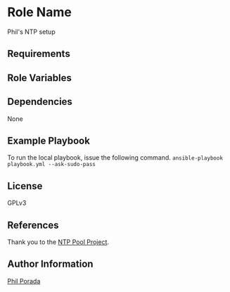 Role Name
=========
Phil's NTP setup

Requirements
------------

Role Variables
--------------



Dependencies
------------

None


Example Playbook
----------------

To run the local playbook, issue the following command.
`ansible-playbook playbook.yml --ask-sudo-pass`

License
-------

GPLv3

References
----------
Thank you to the [NTP Pool Project](www.pool.ntp.org/en/).

Author Information
------------------
[Phil Porada](https://philporada.com)
